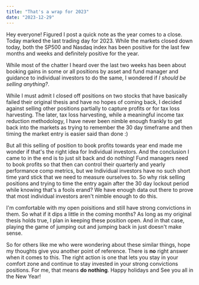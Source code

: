 ```yaml
---
title: "That's a wrap for 2023"
date: "2023-12-29"
---
```


Hey everyone! Figured I post a quick note as the year comes to a close. Today marked the last trading day for 2023. While the markets closed down today, both the SP500 and Nasdaq index has been positive for the last few months and weeks and definitely positive for the year.

While most of the chatter I heard over the last two weeks has been about booking gains in some or all positions by asset and fund manager and guidance to individual investors to do the same, I wondered if _I should be selling anything?_.

While I must admit I closed off positions on two stocks that have basically failed their original thesis and have no hopes of coming back, I decided against selling other positions partially to capture profits or for tax loss harvesting. The later, tax loss harvesting, while a meaningful income tax reduction methodology, I have never been nimble enough frankly to get back into the markets as trying to remember the 30 day timeframe and then timing the market entry is easier said than done :) 

But all this selling of position to book profits towards year end made me wonder if that's the right idea for Individual investors. And the conclusion I came to in the end is to just sit back and do nothing! Fund managers need to book profits so that then can control their quarterly and yearly performance comp metrics, but we Individual investors have no such short time yard stick that we need to measure ourselves to. So why risk selling positions and trying to time the entry again after the 30 day lockout period while knowing that's a fools erand? We have enough data out there to prove that most individual investors aren't nimble enough to do this. 

I'm comfortable with my open poisitions and still have strong convictions in them. So what if it dips a little in the coming months? As long as my original thesis holds true, I plan in keeping these position open. And in that case, playing the game of jumping out and jumping back in just doesn't make sense.

So for others like me who were wondering about these similar things, hope my thoughts give you another point of reference. There is **no** right answer when it comes to this. The right action is one that lets you stay in your comfort zone and continue to stay invested in your strong convictions positions. For me, that means **do nothing**. Happy holidays and See you all in the New Year!